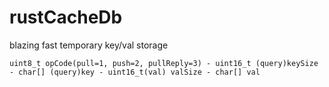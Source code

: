 # rustCacheDb
blazing fast temporary key/val storage

`uint8_t opCode(pull=1, push=2, pullReply=3) - uint16_t (query)keySize - char[] (query)key - uint16_t(val) valSize - char[] val`
